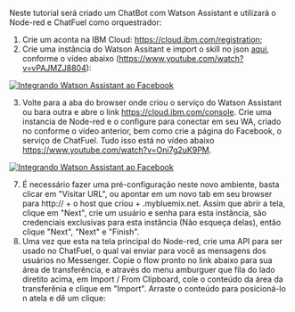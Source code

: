 Neste tutorial será criado um ChatBot com Watson Assistant e utilizará o Node-red e ChatFuel como orquestrador:
1) Crie um aconta na IBM Cloud: https://cloud.ibm.com/registration;
2) Crie uma instância do Watson Assitant e import o skill no json <a href="http://www.quora.com/Adam-DAngelo">aqui</a>, conforme o vídeo abaixo (https://www.youtube.com/watch?v=vPAJMZJ8804):

[![Integrando Watson Assistant ao Facebook](https://img.youtube.com/vi/vPAJMZJ8804/0.jpg)](https://www.youtube.com/watch?v=vPAJMZJ8804 "Criando o serviço Watson Assistant e importando um skill")

3) Volte para a aba do browser onde criou o serviço do Watson Assistant ou bara outra e abre o link https://cloud.ibm.com/console. 
   Crie uma instancia de Node-red e o configure para conectar em seu WA, criado no conforme o vídeo anterior, bem como crie a página do Facebook, o serviço de ChatFuel.
   Tudo isso está no vídeo abaixo https://www.youtube.com/watch?v=Oni7g2uK9PM.
   
[![Integrando Watson Assistant ao Facebook](https://img.youtube.com/vi/Oni7g2uK9PM/0.jpg)](https://www.youtube.com/watch?v=Oni7g2uK9PM "Integrando Watson Assistant ao Facebook")

7) É necessário fazer uma pré-configuração neste novo ambiente, basta clicar em "Visitar URL", ou apontar em um novo tab em seu browser para http:// + o host que criou + .mybluemix.net. Assim que abrir a tela, clique em "Next", crie um usuário e senha para esta instância, são credenciais exclusivas para esta instância (Não esqueça delas), então clique "Next", "Next" e "Finish".
8) Uma vez que esta na tela principal do Node-red, crie uma API para ser usado no ChatFuel, o qual vai enviar para você as mensagens dos usuários no Messenger. Copie o flow pronto no link abaixo para sua área de transferência, e através do menu amburguer que fila do lado diretito acima, em Import / From Clipboard, cole o conteúdo da área da transferênia e clique em "Import". Arraste o conteúdo para posicioná-lo n atela e dê um clique:


